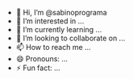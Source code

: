 - 👋 Hi, I’m @sabinoprograma
- 👀 I’m interested in ...
- 🌱 I’m currently learning ...
- 💞️ I’m looking to collaborate on ...
- 📫 How to reach me ...
- 😄 Pronouns: ...
- ⚡ Fun fact: ...

<!---
sabinoprograma/sabinoprograma is a ✨ special ✨ repository because its `README.md` (this file) appears on your GitHub profile.
You can click the Preview link to take a look at your changes.
--->
